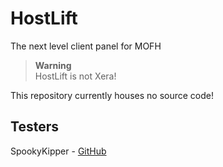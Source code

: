 # HostLift
The next level client panel for MOFH

> **Warning** \
> HostLift is not Xera!

This repository currently houses no source code!

## Testers 
SpookyKipper - [GitHub](https://github.com/SpookyKipper)


